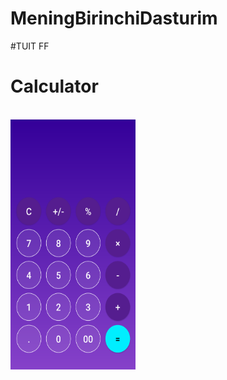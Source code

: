 # MeningBirinchiDasturim
#TUIT FF
# Calculator
<br/>
<img src="/results/screenshot.png" width="200" height="400">